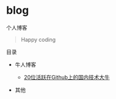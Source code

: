 # blog
个人博客

> Happy coding

目录
* 牛人博客

  * [20位活跃在Github上的国内技术大牛](https://github.com/wangyateng/blog/issues/1)
  
* 其他
